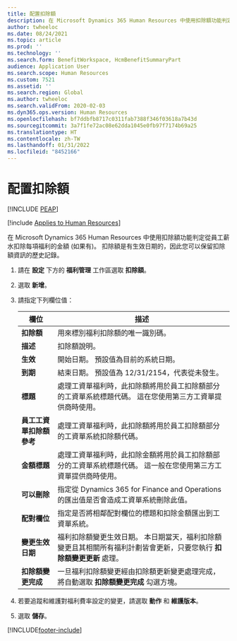 ```yaml
---
title: 配置扣除額
description: 在 Microsoft Dynamics 365 Human Resources 中使用扣除額功能判定從員工薪水扣除每項福利的金額 (如果有)。
author: twheeloc
ms.date: 08/24/2021
ms.topic: article
ms.prod: ''
ms.technology: ''
ms.search.form: BenefitWorkspace, HcmBenefitSummaryPart
audience: Application User
ms.search.scope: Human Resources
ms.custom: 7521
ms.assetid: ''
ms.search.region: Global
ms.author: twheeloc
ms.search.validFrom: 2020-02-03
ms.dyn365.ops.version: Human Resources
ms.openlocfilehash: bf7ddbfb8717c0311fab7388f346f03618a7b43d
ms.sourcegitcommit: 3a7f1fe72ac08e62dda1045e0fb97f7174b69a25
ms.translationtype: HT
ms.contentlocale: zh-TW
ms.lasthandoff: 01/31/2022
ms.locfileid: "8452166"
---
```

# <a name="configure-deductions"></a>配置扣除額


[!INCLUDE [PEAP](../includes/peap-2.md)]

[!include [Applies to Human Resources](../includes/applies-to-hr.md)]

在 Microsoft Dynamics 365 Human Resources 中使用扣除額功能判定從員工薪水扣除每項福利的金額 (如果有)。 扣除額是有生效日期的，因此您可以保留扣除額資訊的歷史記錄。 

1. 請在 **設定** 下方的 **福利管理** 工作區選取 **扣除額**。

2. 選取 **新增**。

3. 請指定下列欄位值：

   | 欄位 | 描述 |
   | --- | --- |
   | **扣除額**  | 用來標別福利扣除額的唯一識別碼。 |
   | **描述** | 扣除額說明。 |
   | **生效** | 開始日期。 預設值為目前的系統日期。 |
   | **到期** | 結束日期。 預設值為 12/31/2154，代表從未發生。 |
   | **標題** | 處理工資單福利時，此扣除額將用於員工扣除額部分的工資單系統標題代碼。 這在您使用第三方工資單提供商時使用。 |
   | **員工工資單扣除額參考** | 處理工資單福利時，此扣除額將用於員工扣除額部分的工資單系統扣除額代碼。 |
   | **金額標題** | 處理工資單福利時，此扣除金額將用於員工扣除額部分的工資單系統標題代碼。 這一般在您使用第三方工資單提供商時使用。 |
   | **可以刪除** | 指定從 Dynamics 365 for Finance and Operations 的匯出值是否會造成工資單系統刪除此值。 |
   | **配對欄位** | 指定是否將相鄰配對欄位的標題和扣除金額匯出到工資單系統。 |
   | **變更生效日期** | 福利扣除額變更生效日期。 本日期當天，福利扣除額變更且其相關所有福利計劃皆會更新，只要您執行 **扣除額變更更新** 處理。 |
   | **扣除額變更完成** | 一旦福利扣除額變更經由扣除額更新變更處理完成，將自動選取 **扣除額變更完成** 勾選方塊。 |
   
4. 若要追蹤和維護對福利費率設定的變更，請選取 **動作** 和 **維護版本**。

5. 選取 **儲存**。 


[!INCLUDE[footer-include](../includes/footer-banner.md)]
